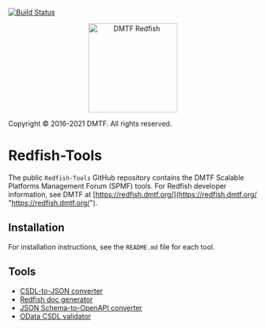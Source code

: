 [![Build Status](https://travis-ci.com/DMTF/Redfish-Tools.svg?branch=master)](https://travis-ci.com/github/DMTF/Redfish-Tools)
<p align="center">
  <img src="http://redfish.dmtf.org/sites/all/themes/dmtf2015/images/dmtf-redfish-logo.png" alt="DMTF Redfish" width=180></p>

Copyright © 2016-2021 DMTF. All rights reserved.

# Redfish-Tools

The public `Redfish-Tools` GitHub repository contains the DMTF Scalable Platforms Management Forum (SPMF) tools. For Redfish developer information, see DMTF at [https://redfish.dmtf.org/](https://redfish.dmtf.org/ "https://redfish.dmtf.org/").

## Installation

For installation instructions, see the `README.md` file for each tool.

## Tools

* [CSDL-to-JSON converter](csdl-to-json-convertor/README.md#csdl-to-json-converter "csdl-to-json-convertor/README.md#csdl-to-json-converter")
* [Redfish doc generator](doc-generator/README.md#redfish-doc-generator "doc-generator/README.md#redfish-doc-generator")
* [JSON Schema-to-OpenAPI converter](json-to-openapi-converter/README.md#json-schema-to-openapi-converter "json-to-openapi-converter/README.md#json-schema-to-openapi-converter")
* [OData CSDL validator](odata-csdl-validator/README.md#odata-csdl-validator "odata-csdl-validator/README.md#odata-csdl-validator")
